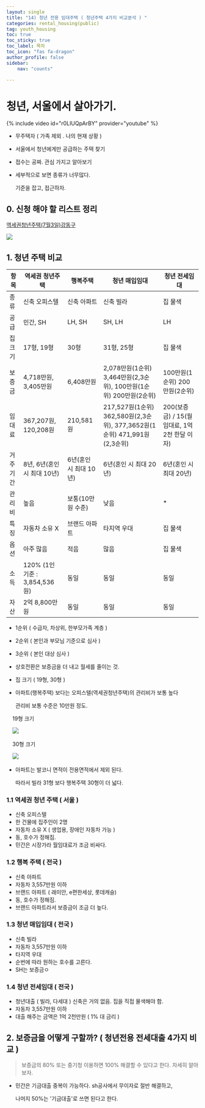 ```yaml
---
layout: single
title: "14) 청년 전용 임대주택 ( 청년주택 4가지 비교분석 ) "
categories: rental_housing(public)
tag: youth_housing
toc: true
toc_sticky: true
toc_label: 목차
toc_icon: "fas fa-dragon"
author_profile: false
sidebar:
    nav: "counts"

---
```


# 청년, 서울에서 살아가기.

{% include video id="r0LIUQpArBY" provider="youtube" %}

- 무주택자 ( 가족 제외 . 나의 현재 상황 )

- 서울에서 청년에게만 공급하는 주택 찾기

- 접수는 공짜. 관심 가지고 알아보기

- 세부적으로 보면 종류가 너무많다. 
  
  기준을 잡고, 접근하자.

## 0. 신청 해야 할 리스트 정리

[역세권청년주택(7월3일)강동구](https://soco.seoul.go.kr/youth/bbs/BMSR00015/view.do?boardId=5880&menuNo=400008)

![]({{site.url}}/images/2023-07-01-14/2023-07-01-18-47-49-image.png)



## 1. 청년 주택 비교

| 항목   | 역세권 청년주택                  | 행복주택            | 청년  매입임대                                                      | 청년  전세임대                        |
| ---- | ------------------------- | --------------- | ------------------------------------------------------------- | ------------------------------- |
| 종류   | 신축 오피스텔                   | 신축 아파트          | 신축 빌라                                                         | 집 물색                            |
| 공급   | 민간, SH                    | LH, SH          | SH, LH                                                        | LH                              |
| 집 크기 | 17형, 19형                  | 30형             | 31형, 25형                                                      | 집 물색                            |
| 보증금  | 4,718만원, 3,405만원          | 6,408만원         | 2,078만원(1순위) 3,464만원(2,3순위), 100만원(1순위) 200만원(2순위)            | 100만원(1순위) 200만원(2순위)           |
| 임대료  | 367,207원, 120,208원        | 210,581원        | 217,527원(1순위) 362,580원(2,3순위), 377,3652원(1순위) 471,991원(2,3순위) | 200(보증금) / 15(월임대료, 1억2천 한달 이자) |
| 거주기간 | 8년, 6년(혼인 시 최대 10년)       | 6년(혼인 시 최대 10년) | 6년(혼인 시 최대 20년)                                               | 6년(혼인 시 최대 20년)                 |
| 관리비  | 높음                        | 보통(10만원 수준)     | 낮음                                                            | *                               |
| 특징   | 자동차 소유 X                  | 브랜드 아파트         | 타지역 우대                                                        | 집 물색                            |
| 옵션   | 아주 많음                     | 적음              | 많음                                                            | 집 물색                            |
| 소득   | 120% (1인 기준 : 3,854,536원) | 동일              | 동일                                                            | 동일                              |
| 자산   | 2억 8,800만원                | 동일              | 동일                                                            | 동일                              |

- 1순위 ( 수급자, 차상위, 한부모가족 계층 )

- 2순위 ( 본인과 부모님 기준으로 심사 ) 

- 3순위 ( 본인 대상 심사 )

- 상호전환은 보증금을 더 내고 월세를 줄이는 것.

- 집 크기 ( 19형, 30형 )

- 아파트(행복주택) 보다는 오피스텔(역세권청년주택)의 관리비가 보통 높다
  
  관리비 보통 수준은 10만원 정도. 

    19형 크기 

    ![]({{site.url}}/images/2023-07-01-14/2023-07-01-17-57-28-image.png)

    30형 크기

    ![]({{site.url}}/images/2023-07-01-14/2023-07-01-17-58-20-image.png)

- 아파트는 발코니 면적이 전용면적에서 제외 된다.
  
  따라서 빌라 31형 보다 행복주택 30형이 더 넓다.

### 1.1 역세권 청년 주택 ( 서울 )

- 신축 오피스텔
- 한 건물에 집주인이 2명
- 자동차 소유 X ( 생업용, 장애인 자동차 가능 )
- 동, 호수가 정해짐.
- 민간은 시장가라 월임대료가 조금 비싸다. 

### 1.2 행복 주택 ( 전국 )

- 신축 아파트
- 자동차 3,557만원 이하
- 브랜드 아파트 ( 래미안, e편한세상, 롯데캐슬)
- 동, 호수가 정해짐.
- 브랜드 아파트라서 보증금이 조금 더 높다.

### 1.3 청년 매입임대 ( 전국 )

- 신축 빌라
- 자동차 3,557만원 이하
- 타지역 우대
- 순번에 따라 원하는 호수를 고른다.
- SH는 보증금ㅇ

### 1.4 청년 전세임대 ( 전국 )

- 청년대출 ( 빌라, 다세대 ) 신축은 거의 없음. 집을 직접 물색해야 함.
- 자동차 3,557만원 이하
- 대출 해주는 금액은 1억 2천만원 ( 1% 대 금리 )

## 2. 보증금을 어떻게 구할까? ( 청년전용 전세대출 4가지 비교 )

> 보증금의 80% 또는 중기청 이용하면 100% 해결할 수 있다고 한다. 자세히 알아보자.

- 민간은 기금대출 중복이 가능하다. sh공사에서 무이자로 절반 해결하고,
  
  나머지 50%는 '기금대출'로 쓰면 된다고 한다.
